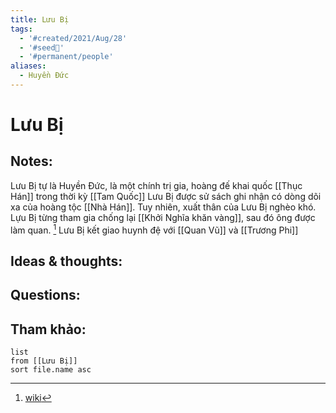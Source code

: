 ```yaml
---
title: Lưu Bị
tags:
  - '#created/2021/Aug/28'
  - '#seed🥜'
  - '#permanent/people'
aliases:
  - Huyền Đức
---
```

# Lưu Bị

## Notes:
Lưu Bị tự là Huyền Đức, là một chính trị gia, hoàng đế khai quốc [[Thục Hán]] trong thời kỳ [[Tam Quốc]]
Lưu Bị được sử sách ghi nhận có dòng dõi xa của hoàng tộc [[Nhà Hán]]. Tuy nhiên, xuất thân của Lưu Bị nghèo khó.
Lựu Bị từng tham gia chống lại [[Khởi Nghĩa khăn vàng]], sau đó ông được làm quan. [^1]
Lưu Bị kết giao huynh đệ với [[Quan Vũ]] và [[Trương Phi]]

## Ideas & thoughts:

## Questions:


## Tham khảo:
```dataview
list
from [[Lưu Bị]]
sort file.name asc
```
[^1]: [wiki](https://vi.wikipedia.org/wiki/L%C6%B0u_B%E1%BB%8B)